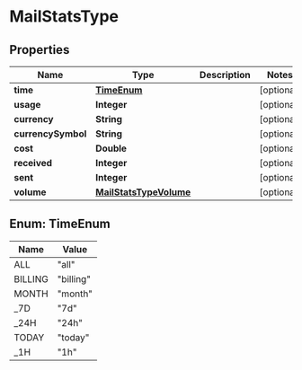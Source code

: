 # MailStatsType

## Properties
Name | Type | Description | Notes
------------ | ------------- | ------------- | -------------
**time** | [**TimeEnum**](#TimeEnum) |  |  [optional]
**usage** | **Integer** |  |  [optional]
**currency** | **String** |  |  [optional]
**currencySymbol** | **String** |  |  [optional]
**cost** | **Double** |  |  [optional]
**received** | **Integer** |  |  [optional]
**sent** | **Integer** |  |  [optional]
**volume** | [**MailStatsTypeVolume**](MailStatsTypeVolume.md) |  |  [optional]

<a name="TimeEnum"></a>
## Enum: TimeEnum
Name | Value
---- | -----
ALL | &quot;all&quot;
BILLING | &quot;billing&quot;
MONTH | &quot;month&quot;
_7D | &quot;7d&quot;
_24H | &quot;24h&quot;
TODAY | &quot;today&quot;
_1H | &quot;1h&quot;
